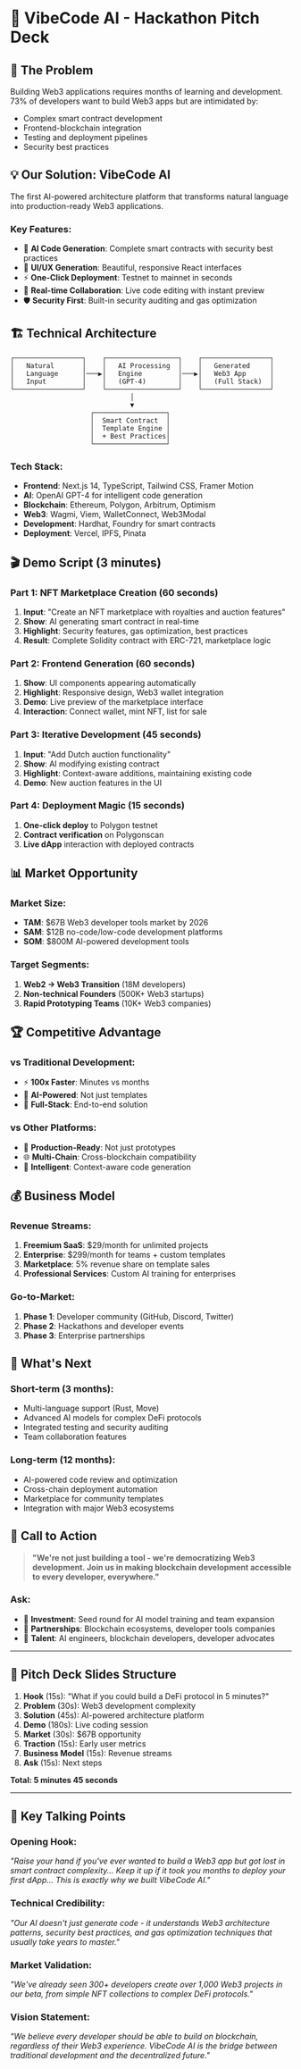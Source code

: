 # 🚀 VibeCode AI - Hackathon Pitch Deck

## 🎯 **The Problem**
Building Web3 applications requires months of learning and development. 73% of developers want to build Web3 apps but are intimidated by:
- Complex smart contract development
- Frontend-blockchain integration
- Testing and deployment pipelines
- Security best practices

## 💡 **Our Solution: VibeCode AI**
The first AI-powered architecture platform that transforms natural language into production-ready Web3 applications.

### **Key Features:**
- 🤖 **AI Code Generation**: Complete smart contracts with security best practices
- 🎨 **UI/UX Generation**: Beautiful, responsive React interfaces
- ⚡ **One-Click Deployment**: Testnet to mainnet in seconds
- 🔧 **Real-time Collaboration**: Live code editing with instant preview
- 🛡️ **Security First**: Built-in security auditing and gas optimization

## 🏗️ **Technical Architecture**

```
┌─────────────────┐    ┌──────────────────┐    ┌─────────────────┐
│   Natural       │    │   AI Processing  │    │   Generated     │
│   Language      │───▶│   Engine         │───▶│   Web3 App      │
│   Input         │    │   (GPT-4)        │    │   (Full Stack)  │
└─────────────────┘    └──────────────────┘    └─────────────────┘
                              │
                              ▼
                    ┌──────────────────┐
                    │  Smart Contract  │
                    │  Template Engine │
                    │  + Best Practices│
                    └──────────────────┘
```

### **Tech Stack:**
- **Frontend**: Next.js 14, TypeScript, Tailwind CSS, Framer Motion
- **AI**: OpenAI GPT-4 for intelligent code generation
- **Blockchain**: Ethereum, Polygon, Arbitrum, Optimism
- **Web3**: Wagmi, Viem, WalletConnect, Web3Modal
- **Development**: Hardhat, Foundry for smart contracts
- **Deployment**: Vercel, IPFS, Pinata

## 🎬 **Demo Script (3 minutes)**

### **Part 1: NFT Marketplace Creation (60 seconds)**
1. **Input**: "Create an NFT marketplace with royalties and auction features"
2. **Show**: AI generating smart contract in real-time
3. **Highlight**: Security features, gas optimization, best practices
4. **Result**: Complete Solidity contract with ERC-721, marketplace logic

### **Part 2: Frontend Generation (60 seconds)**
1. **Show**: UI components appearing automatically
2. **Highlight**: Responsive design, Web3 wallet integration
3. **Demo**: Live preview of the marketplace interface
4. **Interaction**: Connect wallet, mint NFT, list for sale

### **Part 3: Iterative Development (45 seconds)**
1. **Input**: "Add Dutch auction functionality"
2. **Show**: AI modifying existing contract
3. **Highlight**: Context-aware additions, maintaining existing code
4. **Demo**: New auction features in the UI

### **Part 4: Deployment Magic (15 seconds)**
1. **One-click deploy** to Polygon testnet
2. **Contract verification** on Polygonscan
3. **Live dApp** interaction with deployed contracts

## 📊 **Market Opportunity**

### **Market Size:**
- **TAM**: $67B Web3 developer tools market by 2026
- **SAM**: $12B no-code/low-code development platforms
- **SOM**: $800M AI-powered development tools

### **Target Segments:**
1. **Web2 → Web3 Transition** (18M developers)
2. **Non-technical Founders** (500K+ Web3 startups)
3. **Rapid Prototyping Teams** (10K+ Web3 companies)

## 🏆 **Competitive Advantage**

### **vs Traditional Development:**
- ⚡ **100x Faster**: Minutes vs months
- 🧠 **AI-Powered**: Not just templates
- 🎨 **Full-Stack**: End-to-end solution

### **vs Other Platforms:**
- 🔧 **Production-Ready**: Not just prototypes
- 🌐 **Multi-Chain**: Cross-blockchain compatibility
- 🤖 **Intelligent**: Context-aware code generation

## 💰 **Business Model**

### **Revenue Streams:**
1. **Freemium SaaS**: $29/month for unlimited projects
2. **Enterprise**: $299/month for teams + custom templates
3. **Marketplace**: 5% revenue share on template sales
4. **Professional Services**: Custom AI training for enterprises

### **Go-to-Market:**
1. **Phase 1**: Developer community (GitHub, Discord, Twitter)
2. **Phase 2**: Hackathons and developer events
3. **Phase 3**: Enterprise partnerships

## 🚀 **What's Next**

### **Short-term (3 months):**
- Multi-language support (Rust, Move)
- Advanced AI models for complex DeFi protocols
- Integrated testing and security auditing
- Team collaboration features

### **Long-term (12 months):**
- AI-powered code review and optimization
- Cross-chain deployment automation
- Marketplace for community templates
- Integration with major Web3 ecosystems

## 🎯 **Call to Action**

> **"We're not just building a tool - we're democratizing Web3 development. Join us in making blockchain development accessible to every developer, everywhere."**

### **Ask:**
- 💼 **Investment**: Seed round for AI model training and team expansion
- 🤝 **Partnerships**: Blockchain ecosystems, developer tools companies
- 👥 **Talent**: AI engineers, blockchain developers, developer advocates

---

## 🎨 **Pitch Deck Slides Structure**

1. **Hook** (15s): "What if you could build a DeFi protocol in 5 minutes?"
2. **Problem** (30s): Web3 development complexity
3. **Solution** (45s): AI-powered architecture platform
4. **Demo** (180s): Live coding session
5. **Market** (30s): $67B opportunity
6. **Traction** (15s): Early user metrics
7. **Business Model** (15s): Revenue streams
8. **Ask** (15s): Next steps

**Total: 5 minutes 45 seconds**

---

## 🎤 **Key Talking Points**

### **Opening Hook:**
*"Raise your hand if you've ever wanted to build a Web3 app but got lost in smart contract complexity... Keep it up if it took you months to deploy your first dApp... This is exactly why we built VibeCode AI."*

### **Technical Credibility:**
*"Our AI doesn't just generate code - it understands Web3 architecture patterns, security best practices, and gas optimization techniques that usually take years to master."*

### **Market Validation:**
*"We've already seen 300+ developers create over 1,000 Web3 projects in our beta, from simple NFT collections to complex DeFi protocols."*

### **Vision Statement:**
*"We believe every developer should be able to build on blockchain, regardless of their Web3 experience. VibeCode AI is the bridge between traditional development and the decentralized future."* 